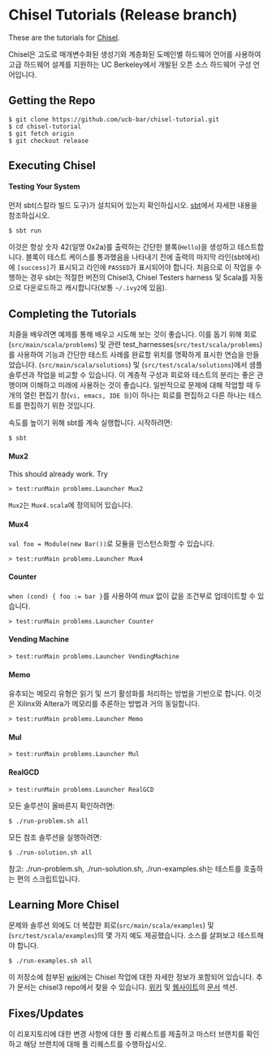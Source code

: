 Chisel Tutorials (Release branch)
================

These are the tutorials for [Chisel](https://github.com/ucb-bar/chisel3).

Chisel은 고도로 매개변수화된 생성기와 계층화된 도메인별 하드웨어 언어를 사용하여 고급 하드웨어 설계를 지원하는 UC Berkeley에서 개발된 오픈 소스 하드웨어 구성 언어입니다.


Getting the Repo
----------------

    $ git clone https://github.com/ucb-bar/chisel-tutorial.git
    $ cd chisel-tutorial
    $ git fetch origin
    $ git checkout release


Executing Chisel
----------------

#### Testing Your System
먼저 sbt(스칼라 빌드 도구)가 설치되어 있는지 확인하십시오. [sbt](http://www.scala-sbt.org/release/docs/Getting-Started/Setup.html)에서 자세한 내용을 참조하십시오. 

    $ sbt run

이것은 항상 숫자 42(일명 0x2a)를 출력하는 간단한 블록(`Hello`)을 생성하고 테스트합니다. 블록이 테스트 케이스를 통과했음을 나타내기 전에 출력의 마지막 라인(sbt에서)에 `[success]`가 표시되고 라인에 `PASSED`가 표시되어야 합니다. 처음으로 이 작업을 수행하는 경우 sbt는 적절한 버전의 Chisel3, Chisel Testers harness 및 Scala를 자동으로 다운로드하고 캐시합니다(보통 `~/.ivy2`에 있음).

Completing the Tutorials
------------------------

치즐을 배우려면 예제를 통해 배우고 시도해 보는 것이 좋습니다. 이를 돕기 위해 회로(`src/main/scala/problems`) 및 관련 test_harnesses(`src/test/scala/problems`)를 사용하여 기능과 간단한 테스트 사례를 완료할 위치를 명확하게 표시한 연습을 만들었습니다. (`src/main/scala/solutions`) 및 (`src/test/scala/solutions`)에서 샘플 솔루션과 작업을 비교할 수 있습니다. 이 계층적 구성과 회로와 테스트의 분리는 좋은 관행이며 이해하고 미래에 사용하는 것이 좋습니다. 일반적으로 문제에 대해 작업할 때 두 개의 열린 편집기 창(`vi, emacs, IDE 등`)이 하나는 회로를 편집하고 다른 하나는 테스트를 편집하기 위한 것입니다.

속도를 높이기 위해 sbt를 계속 실행합니다. 시작하려면:

    $ sbt

#### Mux2
This should already work. Try

    > test:runMain problems.Launcher Mux2
    
`Mux2`는 `Mux4.scala`에 정의되어 있습니다.

#### Mux4
`val foo = Module(new Bar())`로 모듈을 인스턴스화할 수 있습니다.

    > test:runMain problems.Launcher Mux4

#### Counter
`when (cond) { foo := bar }`를 사용하여 mux 없이 값을 조건부로 업데이트할 수 있습니다.

    > test:runMain problems.Launcher Counter

#### Vending Machine

    > test:runMain problems.Launcher VendingMachine

#### Memo
유추되는 메모리 유형은 읽기 및 쓰기 활성화를 처리하는 방법을 기반으로 합니다. 이것은 Xilinx와 Altera가 메모리를 추론하는 방법과 거의 동일합니다.

    > test:runMain problems.Launcher Memo

#### Mul

    > test:runMain problems.Launcher Mul

#### RealGCD

    > test:runMain problems.Launcher RealGCD


모든 솔루션이 올바른지 확인하려면:

    $ ./run-problem.sh all


모든 참조 솔루션을 실행하려면:

    $ ./run-solution.sh all

참고: ./run-problem.sh, ./run-solution.sh, ./run-examples.sh는 테스트를 호출하는 편의 스크립트입니다.

Learning More Chisel
--------------------
문제와 솔루션 외에도 더 복잡한 회로(`src/main/scala/examples`) 및 (`src/test/scala/examples`)의 몇 가지 예도 제공했습니다. 소스를 살펴보고 테스트해야 합니다.

    $ ./run-examples.sh all

이 저장소에 첨부된 [wiki](https://github.com/ucb-bar/chisel-tutorial/wiki/)에는 Chisel 작업에 대한 자세한 정보가 포함되어 있습니다.
추가 문서는 chisel3 repo에서 찾을 수 있습니다.
[위키](https://github.com/ucb-bar/chisel3/wiki/)
및 [웹사이트](https://chisel.eecs.berkeley.edu/)의 [문서](https://chisel.eecs.berkeley.edu/documentation.html) 섹션.

Fixes/Updates
-------------
이 리포지토리에 대한 변경 사항에 대한 풀 리퀘스트를 제출하고 마스터 브랜치를 확인하고 해당 브랜치에 대해 풀 리퀘스트를 수행하십시오.
